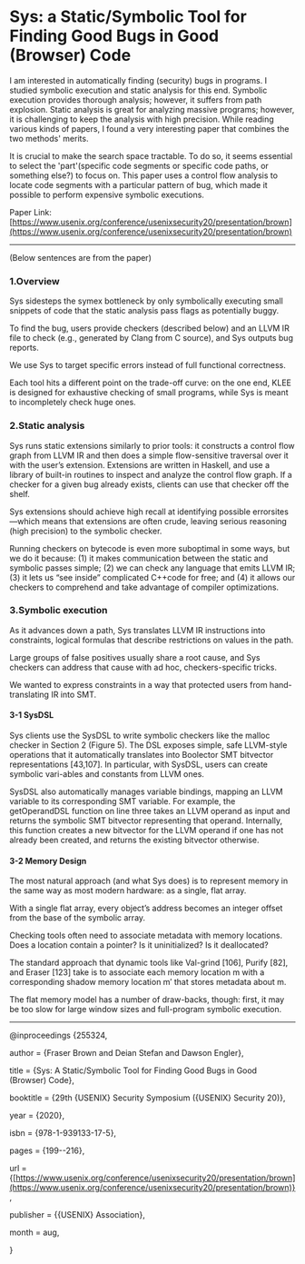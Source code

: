 # Sys: a Static/Symbolic Tool for Finding Good Bugs in Good (Browser) Code

I am interested in automatically finding (security) bugs in programs. I studied symbolic execution and static analysis for this end. Symbolic execution provides thorough analysis; however, it suffers from path explosion. Static analysis is great for analyzing massive programs; however, it is challenging to keep the analysis with high precision. While reading various kinds of papers, I found a very interesting paper that combines the two methods' merits.

It is crucial to make the search space tractable. To do so, it seems essential to select the 'part'(specific code segments or specific code paths, or something else?) to focus on. This paper uses a control flow analysis to locate code segments with a particular pattern of bug, which made it possible to perform expensive symbolic executions.

Paper Link: [https://www.usenix.org/conference/usenixsecurity20/presentation/brown](https://www.usenix.org/conference/usenixsecurity20/presentation/brown)


---
(Below sentences are from the paper)

### 1.Overview

Sys sidesteps the symex bottleneck by only symbolically executing small snippets of code that the static analysis pass flags as potentially buggy.

To find the bug, users provide checkers (described below) and an LLVM IR file to check (e.g., generated by Clang from C source), and Sys outputs bug reports.

We use Sys to target specific errors instead of full functional correctness.

Each tool hits a different point on the trade-off curve: on the one end, KLEE is designed for exhaustive checking of small programs, while Sys is meant to incompletely check huge ones.

### 2.Static analysis

Sys runs static extensions similarly to prior tools: it constructs a control flow graph from LLVM IR and then does a simple flow-sensitive traversal over it with the user’s extension. Extensions are written in Haskell, and use a library of built-in routines to inspect and analyze the control flow graph. If a checker for a given bug already exists, clients can use that checker off the shelf.

Sys extensions should achieve high recall at identifying possible errorsites—which means that extensions are often crude, leaving serious reasoning (high precision) to the symbolic checker.

Running checkers on bytecode is even more suboptimal in some ways, but we do it because: (1) it makes communication between the static and symbolic passes simple; (2) we can check any language that emits LLVM IR; (3) it lets us “see inside” complicated C++code for free; and (4) it allows our checkers to comprehend and take advantage of compiler optimizations.

### 3.Symbolic execution

As it advances down a path, Sys translates LLVM IR instructions into constraints, logical formulas that describe restrictions on values in the path.

Large groups of false positives usually share a root cause, and Sys checkers can address that cause with ad hoc, checkers-specific tricks.

We wanted to express constraints in a way that protected users from hand-translating IR into SMT.

#### 3-1 SysDSL

Sys clients use the SysDSL to write symbolic checkers like the  malloc  checker in Section 2 (Figure 5). The DSL exposes  simple, safe LLVM-style operations that it automatically translates into Boolector SMT bitvector representations [43,107].  In particular, with SysDSL, users can create symbolic vari-ables and constants from LLVM ones.

SysDSL also automatically manages variable bindings, mapping an LLVM variable to its corresponding SMT variable. For example, the getOperandDSL function on line three takes an LLVM operand as input and returns the symbolic SMT bitvector representing that operand. Internally, this function creates a new bitvector for the LLVM operand if one has not already been created, and returns the existing bitvector otherwise.

#### 3-2 Memory Design

The most natural approach (and what Sys does) is to represent memory in the same way as most modern hardware: as a single, flat array.

With a single flat array, every object’s address becomes an integer offset from the base of the symbolic array.

Checking tools often need to associate metadata with memory locations. Does a location contain a pointer? Is it uninitialized? Is it deallocated?

The standard approach that dynamic tools like Val-grind [106], Purify [82], and Eraser [123] take is to associate each memory location m with a corresponding shadow memory location m′ that stores metadata about m.

The flat memory model has a number of draw-backs, though: first, it may be too slow for large window sizes and full-program symbolic execution.


---

@inproceedings {255324,

author = {Fraser Brown and Deian Stefan and Dawson Engler},

title = {Sys: A Static/Symbolic Tool for Finding Good Bugs in Good (Browser) Code},

booktitle = {29th {USENIX} Security Symposium ({USENIX} Security 20)},

year = {2020},

isbn = {978-1-939133-17-5},

pages = {199--216},

url = {[https://www.usenix.org/conference/usenixsecurity20/presentation/brown](https://www.usenix.org/conference/usenixsecurity20/presentation/brown)},

publisher = {{USENIX} Association},

month = aug,

}
